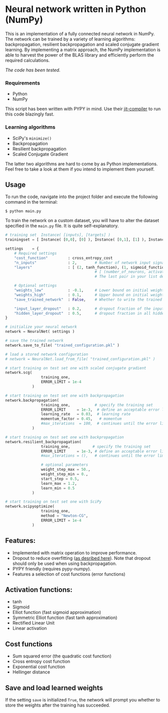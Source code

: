 # Neural network written in Python (NumPy)

This is an implementation of a fully connected neural network in NumPy. The network can be trained by a variety of learning algorithms: backpropagation, resilient backpropagation and scaled conjugate gradient learning. By implementing a matrix approach, the NumPy implementation is able to harvest the power of the BLAS library and efficiently perform the required calculations. 

*The code has been tested.*

### Requirements

-  Python
-  NumPy

This script has been written with PYPY in mind. Use their [jit-compiler](http://pypy.org/download.html) to run this code blazingly fast.

### Learning algorithms

-  SciPy's `minimize()`
-  Backpropagation
-  Resilient backpropagation
-  Scaled Conjugate Gradient

The latter two algorithms are hard to come by as Python implementations. Feel free to take a look at them if you intend to implement them yourself.

## Usage

To run the code, navigate into the project folder and execute the following command in the terminal:

`$ python main.py`

To train the network on a custom dataset, you will have to alter the dataset specified in the `main.py` file. It is quite self-explanatory.

``` Python
# training set  Instance( [inputs], [targets] )
trainingset = [ Instance( [0,0], [0] ), Instance( [0,1], [1] ), Instance( [1,0], [1] ), Instance( [1,1], [0] ) ]

settings    = {
    # Required settings
    "cost_function"         : cross_entropy_cost
    "n_inputs"              : 2,        # Number of network input signals
    "layers"                : [ (2, tanh_function), (1, sigmoid_function) ],
                                        # [ (number_of_neurons, activation_function) ]
                                        # The last pair in your list describes the number of output signals

    # Optional settings
    "weights_low"           : -0.1,     # Lower bound on initial weight range
    "weights_high"          : 0.1,      # Upper bound on initial weight range
    "save_trained_network"  : False,    # Whether to write the trained weights to disk

    "input_layer_dropout"   : 0.2,      # dropout fraction of the input layer
    "hidden_layer_dropout"  : 0.5,      # dropout fraction in all hidden layers
}

# initialize your neural network
network = NeuralNet( settings )

# save the trained network
network.save_to_file( "trained_configuration.pkl" )

# load a stored network configuration
# network = NeuralNet.load_from_file( "trained_configuration.pkl" )

# start training on test set one with scaled conjugate gradient
network.scg(
                training_one, 
                ERROR_LIMIT = 1e-4
            )

# start training on test set one with backpropagation
network.backpropagation( 
                training_one,           # specify the training set
                ERROR_LIMIT     = 1e-3,  # define an acceptable error limit 
                learning_rate   = 0.03,  # learning rate
                momentum_factor = 0.45,   # momentum
                #max_iterations  = 100,  # continues until the error limit is reach if this argument is skipped
            )

# start training on test set one with backpropagation
network.resilient_backpropagation( 
                training_one,          # specify the training set
                ERROR_LIMIT     = 1e-3, # define an acceptable error limit
                #max_iterations = (),   # continues until the error limit is reach if this argument is skipped

                # optional parameters
                weight_step_max = 50., 
                weight_step_min = 0., 
                start_step = 0.5, 
                learn_max = 1.2, 
                learn_min = 0.5
            )

# start training on test set one with SciPy
network.scipyoptimize(
                training_one, 
                method = "Newton-CG",
                ERROR_LIMIT = 1e-4
            )
```

## Features:

-  Implemented with matrix operation to improve performance.
-  Dropout to reduce overfitting ([as desribed here](http://jmlr.org/papers/volume15/srivastava14a/srivastava14a.pdf)). Note that dropout should only be used when using backpropagation.
-  PYPY friendly (requires pypy-numpy).
-  Features a selection of cost functions (error functions)

## Activation functions:

-  tanh
-  Sigmoid
-  Elliot function (fast sigmoid approximation)
-  Symmetric Elliot function (fast tanh approximation) 
-  Rectified Linear Unit
-  Linear activation

## Cost functions

-  Sum squared error (the quadratic cost function)
-  Cross entropy cost function
-  Exponential cost function
-  Hellinger distance

## Save and load learned weights

If the setting `save` is initialized `True`, the network will prompt you whether to store the weights after the training has succeeded.
